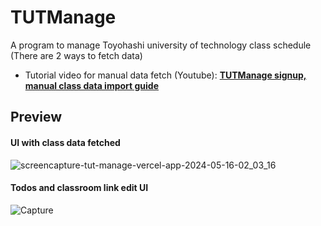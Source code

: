 
# TUTManage

A program to manage Toyohashi university of technology class schedule (There are 2 ways to fetch data)

- Tutorial video for manual data fetch (Youtube): **[TUTManage signup, manual class data import guide](https://youtu.be/zFP9d9iIYqg?si=PcDwEWnVFpLRc-ed)**


## Preview

#### UI with class data fetched

![screencapture-tut-manage-vercel-app-2024-05-16-02_03_16](https://github.com/b1rigu/TUTManage/assets/98158217/9135960d-bb95-42e6-96f1-567292bb1ebc)


#### Todos and classroom link edit UI

![Capture](https://github.com/b1rigu/TUTManage/assets/98158217/05d23e09-d16b-4f09-8aa8-8fec83c22fa2)
